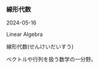 <article id="線形代数">

### 線形代数

<p class="st_update_header">2024-05-16</p>
<p class="st_name_header_en">Linear Algebra</p>
<p class="st_name_header_jp">線形代数(せんけいだいすう)</p>
<div class="article_explanation">ベクトルや行列を扱う数学の一分野。</div>
</article>
